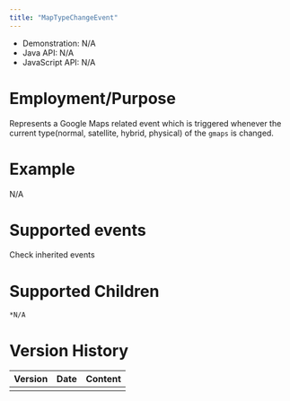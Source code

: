 ```yaml
---
title: "MapTypeChangeEvent"
---
```



- Demonstration: N/A
- Java API: N/A
- JavaScript API: N/A

# Employment/Purpose

Represents a Google Maps related event which is triggered whenever the
current type(normal, satellite, hybrid, physical) of the `gmaps` is
changed.

# Example

N/A

# Supported events

Check inherited events

# Supported Children

`*N/A`



# Version History

| Version | Date | Content |
|---------|------|---------|
|         |      |         |


